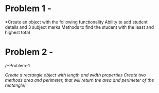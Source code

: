 # Problem 1 -

*Create an object with the following functionality
Ability to add student details and 3 subject marks
Methods to find the student with the least and highest total

# Problem 2 -

/*Problem-1 

*Create a rectangle object with length and width properties
Create two methods area and perimeter, that will return the area and perimeter of the rectangle*/
